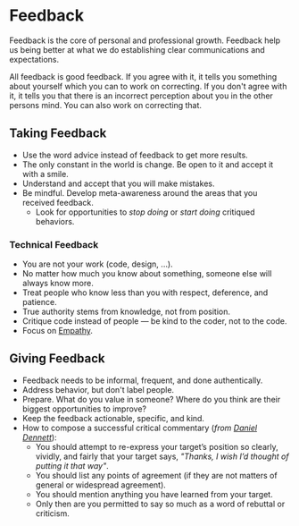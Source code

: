 # Feedback

Feedback is the core of personal and professional growth. Feedback help us being better at what we do establishing clear communications and expectations.

All feedback is good feedback. If you agree with it, it tells you something about yourself which you can to work on correcting. If you don't agree with it, it tells you that there is an incorrect perception about you in the other persons mind. You can also work on correcting that.

## Taking Feedback

* Use the word advice instead of feedback to get more results.
* The only constant in the world is change. Be open to it and accept it with a smile.
* Understand and accept that you will make mistakes.
* Be mindful. Develop meta-awareness around the areas that you received feedback.
  * Look for opportunities to _stop doing_ or _start doing_ critiqued behaviors.

### Technical Feedback

* You are not your work \(code, design, ...\).
* No matter how much you know about something, someone else will always know more.
* Treat people who know less than you with respect, deference, and patience.
* True authority stems from knowledge, not from position.
* Critique code instead of people — be kind to the coder, not to the code.
* Focus on [Empathy](http://bravenewgeek.com/engineering-empathy/).

## Giving Feedback

* Feedback needs to be informal, frequent, and done authentically.
* Address behavior, but don't label people.
* Prepare. What do you value in someone? Where do you think are their biggest opportunities to improve?
* Keep the feedback actionable, specific, and kind.
* How to compose a successful critical commentary \(_from_ [_Daniel Dennett_](https://en.wikipedia.org/wiki/Daniel_Dennett)\):
  * You should attempt to re-express your target’s position so clearly, vividly, and fairly that your target says, _"Thanks, I wish I’d thought of putting it that way"_.
  * You should list any points of agreement \(if they are not matters of general or widespread agreement\).
  * You should mention anything you have learned from your target.
  * Only then are you permitted to say so much as a word of rebuttal or criticism.
